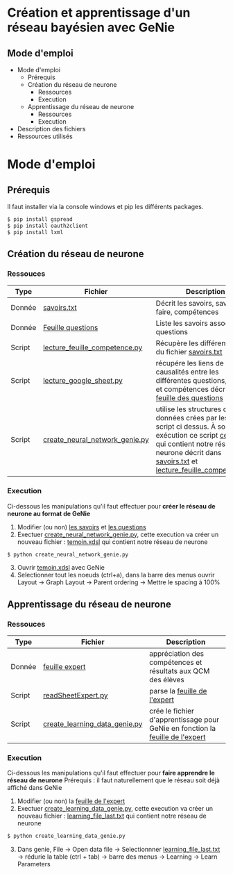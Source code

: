 ﻿# Création et apprentissage d'un réseau bayésien avec GeNie


## Mode d'emploi


  - Mode d'emploi
    - Prérequis
    - Création du réseau de neurone
        - Ressources
        - Execution
    - Apprentissage du réseau de neurone
        - Ressources
        - Execution
  - Description des fichiers
  - Ressources utilisés


# Mode d'emploi

## Prérequis

Il faut installer via la console windows et pip les différents packages.

```bash
$ pip install gspread
$ pip install oauth2client
$ pip install lxml
```

## Création du réseau de neurone
### Ressouces

| Type   | Fichier                                                                                                             | Description                                                                                                                                                                                                                                                                                   |
|--------|---------------------------------------------------------------------------------------------------------------------|-----------------------------------------------------------------------------------------------------------------------------------------------------------------------------------------------------------------------------------------------------------------------------------------------|
| Donnée | [savoirs.txt](text_input/savoirs.txt)                                                                               | Décrit les savoirs, savoir-faire, compétences                                                                                                                                                                                                                                                 |
| Donnée | [Feuille questions](https://docs.google.com/spreadsheets/d/1OP4lLVf3_oUxLsasizt3YPP34-qkQUL_uNtcnuUE_eI/edit#gid=0) | Liste les savoirs associés aux questions                                                                                                                                                                                                                                                      |
| Script | [lecture_feuille_competence.py](lecture_feuille_competence.py)                                                      | Récupère les différentes items du fichier [savoirs.txt](text_input/savoirs.txt)                                                                                                                                                                                                               |
| Script | [lecture_google_sheet.py](lecture_google_sheet.py)                                                                  | récupére les liens de causalités entre les différentes questions, savoirs et compétences décrit dans la [feuille des questions](https://docs.google.com/spreadsheets/d/1OP4lLVf3_oUxLsasizt3YPP34-qkQUL_uNtcnuUE_eI/edit#gid=0)                                                               |
| Script | [create_neural_network_genie.py](create_neural_network_genie.py)                                                    | utilise les structures de données crées par les deux script ci dessus. À son exécution ce script [ce fichier](genie_bnn/temoin.xdsl) qui contient notre réseau de neurone décrit dans [savoirs.txt](text_input/savoirs.txt) et [lecture_feuille_competence.py](lecture_feuille_competence.py) |


### Execution
Ci-dessous les manipulations qu'il faut effectuer pour **créer le réseau de neurone au format de GeNie**
1. Modifier (ou non) [les savoirs]("text_input/savoirs.txt") et [les questions](https://docs.google.com/spreadsheets/d/1OP4lLVf3_oUxLsasizt3YPP34-qkQUL_uNtcnuUE_eI/edit#gid=0)
2. Exectuer [create_neural_network_genie.py](create_neural_network_genie.py), cette execution va créer un nouveau fichier : [temoin.xdsl](genie_bnn/temoin.xdsl) qui contient notre réseau de neurone
```sh
$ python create_neural_network_genie.py
```
3. Ouvrir [temoin.xdsl](genie_bnn/temoin.xdsl) avec GeNie
4. Selectionner tout les noeuds (ctrl+a), dans la barre des menus ouvrir Layout → Graph Layout → Parent ordering → Mettre le spacing à 100%


## Apprentissage du réseau de neurone
### Ressouces

| Type   | Fichier                                                                                                          | Description                                                                                                                                                                     |
|--------|------------------------------------------------------------------------------------------------------------------|---------------------------------------------------------------------------------------------------------------------------------------------------------------------------------|
| Donnée | [feuille expert](https://docs.google.com/spreadsheets/d/1wurnMBQt-9XxKqzNrw2hqmmCB2RasvHhh_vEb6SaCZg/edit) | appréciation des compétences et résultats aux QCM des élèves                                                                                                                    |
| Script | [readSheetExpert.py](readSheetExpert.py)                                                                         | parse la [feuille de l'expert](https://docs.google.com/spreadsheets/d/1wurnMBQt-9XxKqzNrw2hqmmCB2RasvHhh_vEb6SaCZg/edit)                                                  |
| Script | [create_learning_data_genie.py](create_learning_data_genie.py)                                                   | crée le fichier d'apprentissage pour GeNie en fonction la [feuille de l'expert](https://docs.google.com/spreadsheets/d/1wurnMBQt-9XxKqzNrw2hqmmCB2RasvHhh_vEb6SaCZg/edit) |

### Execution
Ci-dessous les manipulations qu'il faut effectuer pour **faire apprendre le réseau de neurone**
Prérequis : il faut naturellement que le réseau soit déjà affiché dans GeNie
1. Modifier (ou non) la [feuille de l'expert](https://docs.google.com/spreadsheets/d/1OP4lLVf3_oUxLsasizt3YPP34-qkQUL_uNtcnuUE_eI/edit#gid=0)
2. Exectuer [create_learning_data_genie.py](create_learning_data_genie.py), cette execution va créer un nouveau fichier : [learning_file_last.txt](genie_bnn/learning_file_last.txt) qui contient notre réseau de neurone
```sh
$ python create_learning_data_genie.py
```
3. Dans genie, File → Open data file  → Selectionnner [learning_file_last.txt](genie_bnn/learning_file_last.txt)   → rédurie la table (ctrl + tab)  →  barre des menus  →  Learning  →  Learn Parameters  
